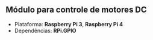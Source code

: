 ## Módulo para controle de motores DC

*   Plataforma: **Raspberry Pi 3**, **Raspberry Pi 4**
*   Dependências: **RPi.GPIO**